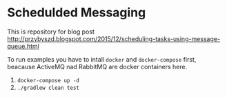 Schedulded Messaging
====================

This is repository for blog post http://przybyszd.blogspot.com/2015/12/scheduling-tasks-using-message-queue.html

To run examples you have to intall `docker` and `docker-compose` first, beacause ActiveMQ nad RabbitMQ are docker containers here.

1.	`docker-compose up -d`
2.	`./gradlew clean test`
